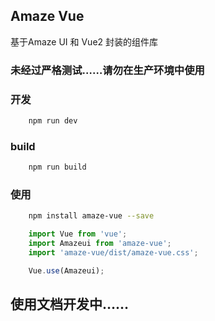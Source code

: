 ## Amaze Vue

基于Amaze UI 和 Vue2 封装的组件库


### 未经过严格测试……请勿在生产环境中使用

### 开发
```bash
    npm run dev
```


### build
```bash
    npm run build
```

### 使用

```bash
    npm install amaze-vue --save
```

```js
	import Vue from 'vue';
	import Amazeui from 'amaze-vue';
	import 'amaze-vue/dist/amaze-vue.css';

	Vue.use(Amazeui);
```

## 使用文档开发中……